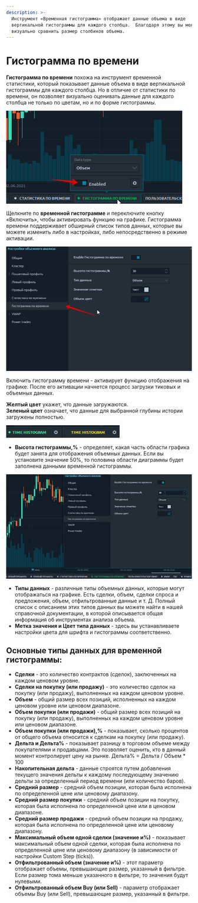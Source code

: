 ```yaml
---
description: >-
  Инструмент «Временная гистограмма» отображает данные объема в виде
  вертикальной гистограммы для каждого столбца.  Благодаря этому вы можете
  визуально сравнить размер столбиков объема.
---
```


# Гистограмма по времени

**Гистограмма по времени** похожа на инструмент временной статистики, который показывает данные объема в виде вертикальной гистограммы для каждого столбца. Но в отличие от статистики по времени, он позволяет визуально оценивать данные для каждого столбца не только по цветам, но и по форме гистограммы.

![](../../../.gitbook/assets/gistogramma-pro-vremeni.png)

Щелкните по **временной гистограмме** и переключите кнопку «Включить», чтобы активировать функцию на графике. Гистограмма времени поддерживает обширный список типов данных, которые вы можете изменить либо в настройках, либо непосредственно в режиме активации.

![](../../../.gitbook/assets/gistogramma-pro-vremeni-nastroiki.png)

Включить гистограмму времени - активирует функцию отображения на графике. После его активации начнется процесс загрузки тиковых и объемных данных. 

**Желтый цвет** укажет, что данные загружаются.   
**Зеленый цвет** означает, что данные для выбранной глубины истории загружены полностью.

![&#x417;&#x430;&#x433;&#x440;&#x443;&#x436;&#x435;&#x43D;&#x43D;&#x44B;&#x435; &#x434;&#x430;&#x43D;&#x43D;&#x44B;&#x435; \(&#x437;&#x435;&#x43B;&#x435;&#x43D;&#x44B;&#x439; &#x446;&#x432;&#x435;&#x442;\);  &#x434;&#x430;&#x43D;&#x43D;&#x44B;&#x435; &#x437;&#x430;&#x433;&#x440;&#x443;&#x436;&#x430;&#x44E;&#x442;&#x441;&#x44F; \(&#x436;&#x435;&#x43B;&#x442;&#x44B;&#x439; &#x446;&#x432;&#x435;&#x442;\)](../../../.gitbook/assets/time-histogram-loading-data.gif)

* **Высота гистограммы,%** - определяет, какая часть области графика будет занята для отображения объемных данных. Если вы установите значение 50%, то половина области диаграммы будет заполнена данными временной гистограммы.

![&#x423;&#x441;&#x442;&#x430;&#x43D;&#x43E;&#x432;&#x438;&#x442;&#x435; &#x432;&#x44B;&#x441;&#x43E;&#x442;&#x443; &#x433;&#x438;&#x441;&#x442;&#x43E;&#x433;&#x440;&#x430;&#x43C;&#x43C;&#x44B; &#x432;&#x440;&#x435;&#x43C;&#x435;&#x43D;&#x438; \(%\), &#x43A;&#x43E;&#x442;&#x43E;&#x440;&#x430;&#x44F; &#x431;&#x443;&#x434;&#x435;&#x442; &#x437;&#x430;&#x43F;&#x43E;&#x43B;&#x43D;&#x44F;&#x442;&#x44C; &#x43E;&#x431;&#x43B;&#x430;&#x441;&#x442;&#x44C; &#x434;&#x438;&#x430;&#x433;&#x440;&#x430;&#x43C;&#x43C;&#x44B;](../../../.gitbook/assets/utanovit-vysotu-gistogrammy-po-vremeni.gif)

* **Типы данных** - различные типы объемных данных, которые могут отображаться на графике. Есть сделки, объем, сделки спроса и предложения, объем, отфильтрованные данные и т. Д. Полный список с описанием этих типов данных вы можете найти в нашей справочной документации, в которой описывается общая информация об инструментах анализа объема.
* **Метка значения и Цвет типа данных** - здесь вы устанавливаете настройки цвета для шрифта и гистограммы соответственно.

## Основные типы данных для временной гистограммы:

* **Сделки** - это количество контрактов \(сделок\), заключенных на каждом ценовом уровне.
* **Сделки на покупку \(или продажу\)** - это количество сделок на покупку \(или продажу\), выполненных на каждом ценовом уровне.
* **Объем** - общий размер всех позиций, исполненных на каждом ценовом уровне или ценовом диапазоне.
* **Объем покупки \(или продажи\)** - общий размер всех позиций на покупку \(или продажу\), выполненных на каждом ценовом уровне или ценовом диапазоне.
* **Объем покупки \(или продажи\),%** - показывает, сколько процентов от общего объема относится к сделкам на покупку \(или продажу\).
* **Дельта и Дельта%** - показывает разницу в торговом объеме между покупателями и продавцами. Это позволяет оценить, кто в данный момент контролирует цену на рынке. Дельта% = Дельта / Объем \* 100
* **Накопительная дельта** - данные строятся путем добавления текущего значения дельты к каждому последующему значению дельты за определенный период времени \(или количество баров\).
* **Средний размер** - средний объем позиции, которая была исполнена по определенной цене или ценовому диапазону.
* **Средний размер покупки** - средний объем позиции на покупку, которая была исполнена по определенной цене или в ценовом диапазоне.
* **Средний размер продажи** - средний объем позиции на продажу, которая была исполнена по определенной цене или ценовому диапазону.
* **Максимальный объем одной сделки \(значение и%\)** - показывает максимальный объем одной сделки, которая была исполнена по определенной цене или ценовому диапазону \(в зависимости от настройки Custom Step \(ticks\)\).
* **Отфильтрованный объем \(значение и%\)** - этот параметр отображает объемы, превышающие размер, указанный в фильтре. Если размер тома меньше указанного в фильтре, то значения будут нулевыми.
* **Отфильтрованный объем Buy \(или Sell\)** - параметр отображает объемы Buy \(или Sell\), превышающие размер, указанный в фильтре.

